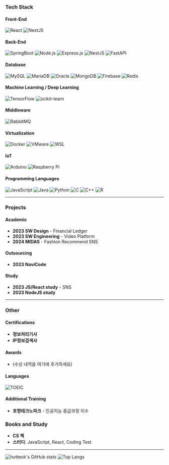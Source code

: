 
<!--
**hotteok00/hotteok00** is a ✨ _special_ ✨ repository because its `README.md` (this file) appears on your GitHub profile.

Here are some ideas to get you started:

- 🔭 I’m currently working on ...
- 🌱 I’m currently learning ...
- 👯 I’m looking to collaborate on ...
- 🤔 I’m looking for help with ...
- 💬 Ask me about ...
- 📫 How to reach me: ...
- 😄 Pronouns: ...
- ⚡ Fun fact: ...
-->

<!--
# Welcome to My GitHub Page
![GitHub followers](https://img.shields.io/github/followers/hotteok00?style=social)
![GitHub stars](https://img.shields.io/github/stars/hotteok00?style=social)
-->


### Tech Stack

#### Front-End
![React](https://img.shields.io/badge/React-20232A?style=for-the-badge&logo=react&logoColor=61DAFB)
![NextJS](https://img.shields.io/badge/Next.js-000000?style=for-the-badge&logo=nextdotjs&logoColor=white)

#### Back-End
![SpringBoot](https://img.shields.io/badge/SpringBoot-6DB33F?style=for-the-badge&logo=springboot&logoColor=white)
![Node.js](https://img.shields.io/badge/Node.js-339933?style=for-the-badge&logo=nodedotjs&logoColor=white)
![Express.js](https://img.shields.io/badge/Express.js-000000?style=for-the-badge&logo=express&logoColor=white)
![NestJS](https://img.shields.io/badge/NestJS-E0234E?style=for-the-badge&logo=nestjs&logoColor=white)
![FastAPI](https://img.shields.io/badge/FastAPI-009688?style=for-the-badge&logo=fastapi&logoColor=white)

#### Database
![MySQL](https://img.shields.io/badge/MySQL-4479A1?style=for-the-badge&logo=mysql&logoColor=white)
![MariaDB](https://img.shields.io/badge/MariaDB-003545?style=for-the-badge&logo=mariadb&logoColor=white)
![Oracle](https://img.shields.io/badge/Oracle-F80000?style=for-the-badge&logo=oracle&logoColor=white)
![MongoDB](https://img.shields.io/badge/MongoDB-47A248?style=for-the-badge&logo=mongodb&logoColor=white)
![Firebase](https://img.shields.io/badge/Firebase-FFCA28?style=for-the-badge&logo=firebase&logoColor=white)
![Redis](https://img.shields.io/badge/Redis-DC382D?style=for-the-badge&logo=redis&logoColor=white)

#### Machine Learning / Deep Learning
![TensorFlow](https://img.shields.io/badge/TensorFlow-FF6F00?style=for-the-badge&logo=tensorflow&logoColor=white)
![scikit-learn](https://img.shields.io/badge/scikit--learn-F7931E?style=for-the-badge&logo=scikit-learn&logoColor=white)

#### Middleware
![RabbitMQ](https://img.shields.io/badge/RabbitMQ-FF6600?style=for-the-badge&logo=rabbitmq&logoColor=white)

#### Virtualization
![Docker](https://img.shields.io/badge/Docker-2496ED?style=for-the-badge&logo=docker&logoColor=white)
![VMware](https://img.shields.io/badge/VMware-607078?style=for-the-badge&logo=vmware&logoColor=white)
![WSL](https://img.shields.io/badge/WSL-4E9C13?style=for-the-badge&logo=linux&logoColor=white)

#### IoT
![Arduino](https://img.shields.io/badge/Arduino-00979D?style=for-the-badge&logo=arduino&logoColor=white)
![Raspberry Pi](https://img.shields.io/badge/Raspberry%20Pi-A22846?style=for-the-badge&logo=raspberry%20pi&logoColor=white)

#### Programming Languages
![JavaScript](https://img.shields.io/badge/JavaScript-F7DF1E?style=for-the-badge&logo=javascript&logoColor=black)
![Java](https://img.shields.io/badge/Java-007396?style=for-the-badge&logo=java&logoColor=white)
![Python](https://img.shields.io/badge/Python-3776AB?style=for-the-badge&logo=python&logoColor=white)
![C](https://img.shields.io/badge/C-A8B9CC?style=for-the-badge&logo=c&logoColor=white)
![C++](https://img.shields.io/badge/C++-00599C?style=for-the-badge&logo=c%2B%2B&logoColor=white)
![R](https://img.shields.io/badge/R-276DC3?style=for-the-badge&logo=r&logoColor=white)


---
### Projects

#### Academic
- **2023 SW Design** - Financial Ledger
- **2023 SW Engineering** - Video Platform
- **2024 MIDAS** - Fashion Recommend SNS

#### Outsourcing
- **2023 NaviCode**

#### Study
- **2023 JS/React study** - SNS
- **2023 NodeJS study**


---
### Other

#### Certifications
- **정보처리기사**
- **IP정보검색사**

#### Awards
- (수상 내역을 여기에 추가하세요)

#### Languages
![TOEIC](https://img.shields.io/badge/TOEIC-800-blue)

#### Additional Training
- **포항테크노파크** - 인공지능 중급과정 이수

### Books and Study
- **CS 책**
- **스터디**: JavaScript, React, Coding Test

---

![hotteok's GitHub stats](https://github-readme-stats.vercel.app/api?username=hotteok00&show_icons=true&theme=radical)
![Top Langs](https://github-readme-stats.vercel.app/api/top-langs/?username=anuraghazra&layout=compact)
